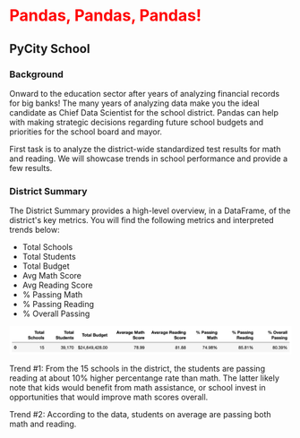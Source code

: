 # <p style="color:red">Pandas, Pandas, Pandas!</p>

## PyCity School

### Background

Onward to the education sector after years of analyzing financial records for big banks! The many years of analyzing data make you the ideal candidate as Chief Data Scientist for the school district. Pandas can help with making strategic decisions regarding future school budgets and priorities for the school board and mayor.

First task is to analyze the district-wide standardized test results for math and reading. We will showcase trends in school performance and provide a few results. 

### District Summary

The District Summary provides a high-level overview, in a DataFrame, of the district's key metrics. You will find the following metrics and interpreted trends below:

* Total Schools
* Total Students
* Total Budget
* Avg Math Score
* Avg Reading Score
* % Passing Math
* % Passing Reading
* % Overall Passing

![District Summary Table](./Images/District_Summary.png)

Trend #1: From the 15 schools in the district, the students are passing reading at about 10% higher percentange rate than math. The latter likely note that kids would benefit from math assistance, or school invest in opportunities that would improve math scores overall. 

Trend #2: According to the data, students on average are passing both math and reading. 
